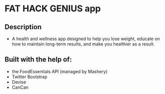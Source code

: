 FAT HACK GENIUS app
===========================

## Description ##

- A health and wellness app designed to help you lose weight, educate on how to maintain long-term results, and make you healthier as a result.  

## Built with the help of: ##

- the FoodEssentials API (managed by Mashery)
- Twitter Bootstrap 
- Devise
- CanCan

